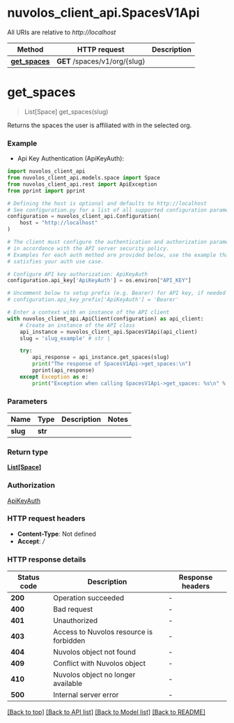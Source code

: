 # nuvolos_client_api.SpacesV1Api

All URIs are relative to *http://localhost*

Method | HTTP request | Description
------------- | ------------- | -------------
[**get_spaces**](SpacesV1Api.md#get_spaces) | **GET** /spaces/v1/org/{slug} | 


# **get_spaces**
> List[Space] get_spaces(slug)



Returns the spaces the user is affiliated with in the selected org. 

### Example

* Api Key Authentication (ApiKeyAuth):

```python
import nuvolos_client_api
from nuvolos_client_api.models.space import Space
from nuvolos_client_api.rest import ApiException
from pprint import pprint

# Defining the host is optional and defaults to http://localhost
# See configuration.py for a list of all supported configuration parameters.
configuration = nuvolos_client_api.Configuration(
    host = "http://localhost"
)

# The client must configure the authentication and authorization parameters
# in accordance with the API server security policy.
# Examples for each auth method are provided below, use the example that
# satisfies your auth use case.

# Configure API key authorization: ApiKeyAuth
configuration.api_key['ApiKeyAuth'] = os.environ["API_KEY"]

# Uncomment below to setup prefix (e.g. Bearer) for API key, if needed
# configuration.api_key_prefix['ApiKeyAuth'] = 'Bearer'

# Enter a context with an instance of the API client
with nuvolos_client_api.ApiClient(configuration) as api_client:
    # Create an instance of the API class
    api_instance = nuvolos_client_api.SpacesV1Api(api_client)
    slug = 'slug_example' # str | 

    try:
        api_response = api_instance.get_spaces(slug)
        print("The response of SpacesV1Api->get_spaces:\n")
        pprint(api_response)
    except Exception as e:
        print("Exception when calling SpacesV1Api->get_spaces: %s\n" % e)
```



### Parameters


Name | Type | Description  | Notes
------------- | ------------- | ------------- | -------------
 **slug** | **str**|  | 

### Return type

[**List[Space]**](Space.md)

### Authorization

[ApiKeyAuth](../README.md#ApiKeyAuth)

### HTTP request headers

 - **Content-Type**: Not defined
 - **Accept**: */*

### HTTP response details

| Status code | Description | Response headers |
|-------------|-------------|------------------|
**200** | Operation succeeded |  -  |
**400** | Bad request |  -  |
**401** | Unauthorized |  -  |
**403** | Access to Nuvolos resource is forbidden |  -  |
**404** | Nuvolos object not found |  -  |
**409** | Conflict with Nuvolos object |  -  |
**410** | Nuvolos object no longer available |  -  |
**500** | Internal server error |  -  |

[[Back to top]](#) [[Back to API list]](../README.md#documentation-for-api-endpoints) [[Back to Model list]](../README.md#documentation-for-models) [[Back to README]](../README.md)


